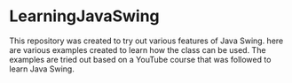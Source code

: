 # LearningJavaSwing

This repository was created to try out various features of Java Swing. here are various examples created to learn how the class can be used. The examples are tried out based on a YouTube course that was followed to learn Java Swing.
